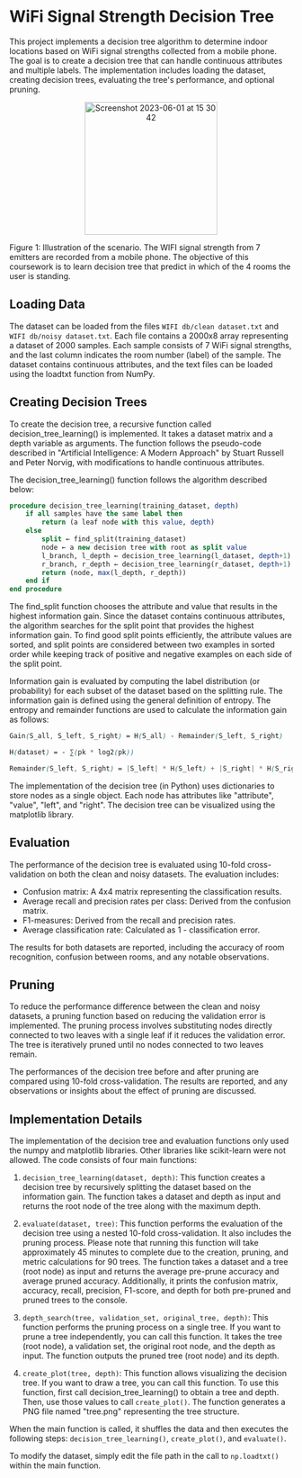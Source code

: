 # WiFi Signal Strength Decision Tree
This project implements a decision tree algorithm to determine indoor locations based on WiFi signal strengths collected from a mobile phone. The goal is to create a decision tree that can handle continuous attributes and multiple labels. The implementation includes loading the dataset, creating decision trees, evaluating the tree's performance, and optional pruning.

<p align="center">
<img width="236" alt="Screenshot 2023-06-01 at 15 30 42" src="https://github.com/ghchen99/wifi-signal-strength-decision-tree/assets/56446026/b70b15ac-4452-44d6-bbae-779af0e78536">
 </p>

Figure 1: Illustration of the scenario. The WIFI signal strength from 7 emitters are recorded from a mobile phone. The objective of this coursework is to learn decision tree that predict in which of the 4 rooms the user is standing.

## Loading Data
The dataset can be loaded from the files `WIFI db/clean dataset.txt` and `WIFI db/noisy dataset.txt`. Each file contains a 2000x8 array representing a dataset of 2000 samples. Each sample consists of 7 WiFi signal strengths, and the last column indicates the room number (label) of the sample. The dataset contains continuous attributes, and the text files can be loaded using the loadtxt function from NumPy.

## Creating Decision Trees
To create the decision tree, a recursive function called decision_tree_learning() is implemented. It takes a dataset matrix and a depth variable as arguments. The function follows the pseudo-code described in "Artificial Intelligence: A Modern Approach" by Stuart Russell and Peter Norvig, with modifications to handle continuous attributes.

The decision_tree_learning() function follows the algorithm described below:

```sql
procedure decision_tree_learning(training_dataset, depth)
    if all samples have the same label then
        return (a leaf node with this value, depth)
    else
        split ← find_split(training_dataset)
        node ← a new decision tree with root as split value
        l_branch, l_depth ← decision_tree_learning(l_dataset, depth+1)
        r_branch, r_depth ← decision_tree_learning(r_dataset, depth+1)
        return (node, max(l_depth, r_depth))
    end if
end procedure
```

The find_split function chooses the attribute and value that results in the highest information gain. Since the dataset contains continuous attributes, the algorithm searches for the split point that provides the highest information gain. To find good split points efficiently, the attribute values are sorted, and split points are considered between two examples in sorted order while keeping track of positive and negative examples on each side of the split point.

Information gain is evaluated by computing the label distribution (or probability) for each subset of the dataset based on the splitting rule. The information gain is defined using the general definition of entropy. The entropy and remainder functions are used to calculate the information gain as follows:

```scss
Gain(S_all, S_left, S_right) = H(S_all) - Remainder(S_left, S_right)

H(dataset) = - ∑(pk * log2(pk))

Remainder(S_left, S_right) = |S_left| * H(S_left) + |S_right| * H(S_right) / (|S_left| + |S_right|)
```
The implementation of the decision tree (in Python) uses dictionaries to store nodes as a single object. Each node has attributes like "attribute", "value", "left", and "right". The decision tree can be visualized using the matplotlib library.

## Evaluation
The performance of the decision tree is evaluated using 10-fold cross-validation on both the clean and noisy datasets. The evaluation includes:

- Confusion matrix: A 4x4 matrix representing the classification results.
- Average recall and precision rates per class: Derived from the confusion matrix.
- F1-measures: Derived from the recall and precision rates.
- Average classification rate: Calculated as 1 - classification error.

The results for both datasets are reported, including the accuracy of room recognition, confusion between rooms, and any notable observations.

## Pruning
To reduce the performance difference between the clean and noisy datasets, a pruning function based on reducing the validation error is implemented. The pruning process involves substituting nodes directly connected to two leaves with a single leaf if it reduces the validation error. The tree is iteratively pruned until no nodes connected to two leaves remain.

The performances of the decision tree before and after pruning are compared using 10-fold cross-validation. The results are reported, and any observations or insights about the effect of pruning are discussed.

## Implementation Details
The implementation of the decision tree and evaluation functions only used the numpy and matplotlib libraries. Other libraries like scikit-learn were not allowed. The code consists of four main functions:

1. `decision_tree_learning(dataset, depth)`: This function creates a decision tree by recursively splitting the dataset based on the information gain. The function takes a dataset and depth as input and returns the root node of the tree along with the maximum depth.

2. `evaluate(dataset, tree)`: This function performs the evaluation of the decision tree using a nested 10-fold cross-validation. It also includes the pruning process. Please note that running this function will take approximately 45 minutes to complete due to the creation, pruning, and metric calculations for 90 trees. The function takes a dataset and a tree (root node) as input and returns the average pre-prune accuracy and average pruned accuracy. Additionally, it prints the confusion matrix, accuracy, recall, precision, F1-score, and depth for both pre-pruned and pruned trees to the console.

3. `depth_search(tree, validation_set, original_tree, depth)`: This function performs the pruning process on a single tree. If you want to prune a tree independently, you can call this function. It takes the tree (root node), a validation set, the original root node, and the depth as input. The function outputs the pruned tree (root node) and its depth.

4. `create_plot(tree, depth)`: This function allows visualizing the decision tree. If you want to draw a tree, you can call this function. To use this function, first call decision_tree_learning() to obtain a tree and depth. Then, use those values to call `create_plot()`. The function generates a PNG file named "tree.png" representing the tree structure.

When the main function is called, it shuffles the data and then executes the following steps: `decision_tree_learning()`, `create_plot()`, and `evaluate()`.

To modify the dataset, simply edit the file path in the call to `np.loadtxt()` within the main function.
